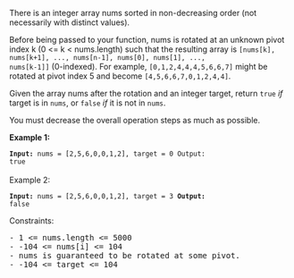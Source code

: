 There is an integer array nums sorted in non-decreasing order (not necessarily with distinct values).

Before being passed to your function, nums is rotated at an unknown pivot index k (0 <= k < nums.length) such that the resulting array is <code>[nums[k], nums[k+1], ..., nums[n-1], nums[0], nums[1], ..., nums[k-1]]</code> (0-indexed). For example, <code>[0,1,2,4,4,4,5,6,6,7]</code> might be rotated at pivot index 5 and become <code>[4,5,6,6,7,0,1,2,4,4]</code>.

Given the array nums after the rotation and an integer target, return <code>true</code> <i>if</i> target is in <code>nums</code>, or <code>false</code> <i>if</i> it is not in <code>nums</code>.

You must decrease the overall operation steps as much as possible.

 

<b>Example 1:</b>

<code><b>Input:</b> nums = [2,5,6,0,0,1,2], target = 0
Output: true</code>
<br/><br/>
Example 2:

<code><b>Input:</b> nums = [2,5,6,0,0,1,2], target = 3
<b>Output:</b> false </code>
 

Constraints:

<pre>- 1 <= nums.length <= 5000
- -104 <= nums[i] <= 104
- nums is guaranteed to be rotated at some pivot.
- -104 <= target <= 104</pre>
